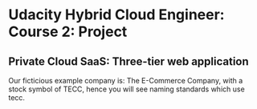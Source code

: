 # Udacity Hybrid Cloud Engineer: Course 2: Project
## Private Cloud SaaS: Three-tier web application

Our ficticious example company is: The E-Commerce Company, with a stock symbol of TECC, hence you will see naming standards which use tecc.
